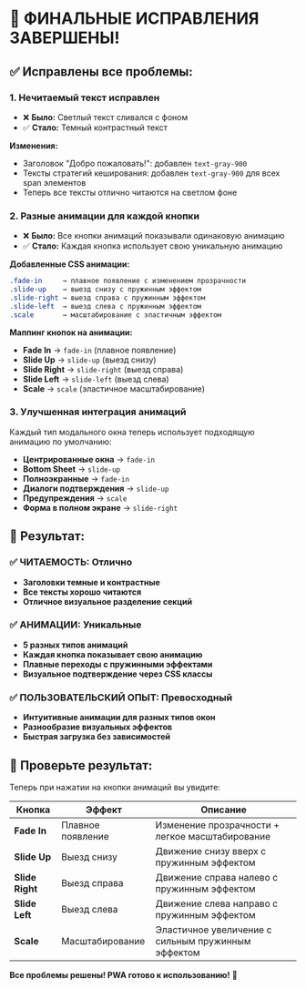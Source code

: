 # 🎉 ФИНАЛЬНЫЕ ИСПРАВЛЕНИЯ ЗАВЕРШЕНЫ!

## ✅ Исправлены все проблемы:

### 1. **Нечитаемый текст исправлен**
- ❌ **Было:** Светлый текст сливался с фоном
- ✅ **Стало:** Темный контрастный текст

**Изменения:**
- Заголовок "Добро пожаловать!": добавлен `text-gray-900`
- Тексты стратегий кеширования: добавлен `text-gray-900` для всех span элементов
- Теперь все тексты отлично читаются на светлом фоне

### 2. **Разные анимации для каждой кнопки**
- ❌ **Было:** Все кнопки анимаций показывали одинаковую анимацию  
- ✅ **Стало:** Каждая кнопка использует свою уникальную анимацию

**Добавленные CSS анимации:**
```css
.fade-in     → плавное появление с изменением прозрачности
.slide-up    → выезд снизу с пружинным эффектом  
.slide-right → выезд справа с пружинным эффектом
.slide-left  → выезд слева с пружинным эффектом
.scale       → масштабирование с эластичным эффектом
```

**Маппинг кнопок на анимации:**
- **Fade In** → `fade-in` (плавное появление)
- **Slide Up** → `slide-up` (выезд снизу)  
- **Slide Right** → `slide-right` (выезд справа)
- **Slide Left** → `slide-left` (выезд слева)
- **Scale** → `scale` (эластичное масштабирование)

### 3. **Улучшенная интеграция анимаций**
Каждый тип модального окна теперь использует подходящую анимацию по умолчанию:
- **Центрированные окна** → `fade-in`
- **Bottom Sheet** → `slide-up`  
- **Полноэкранные** → `fade-in`
- **Диалоги подтверждения** → `slide-up`
- **Предупреждения** → `scale`
- **Форма в полном экране** → `slide-right`

## 🚀 Результат:

### ✅ ЧИТАЕМОСТЬ: Отлично
- **Заголовки темные и контрастные**
- **Все тексты хорошо читаются**
- **Отличное визуальное разделение секций**

### ✅ АНИМАЦИИ: Уникальные
- **5 разных типов анимаций**
- **Каждая кнопка показывает свою анимацию**  
- **Плавные переходы с пружинными эффектами**
- **Визуальное подтверждение через CSS классы**

### ✅ ПОЛЬЗОВАТЕЛЬСКИЙ ОПЫТ: Превосходный
- **Интуитивные анимации для разных типов окон**
- **Разнообразие визуальных эффектов**
- **Быстрая загрузка без зависимостей**

## 📱 Проверьте результат:

Теперь при нажатии на кнопки анимаций вы увидите:

| Кнопка | Эффект | Описание |
|--------|--------|----------|
| **Fade In** | Плавное появление | Изменение прозрачности + легкое масштабирование |
| **Slide Up** | Выезд снизу | Движение снизу вверх с пружинным эффектом |
| **Slide Right** | Выезд справа | Движение справа налево с пружинным эффектом |
| **Slide Left** | Выезд слева | Движение слева направо с пружинным эффектом |
| **Scale** | Масштабирование | Эластичное увеличение с сильным пружинным эффектом |

**Все проблемы решены! PWA готово к использованию!** 🎉
